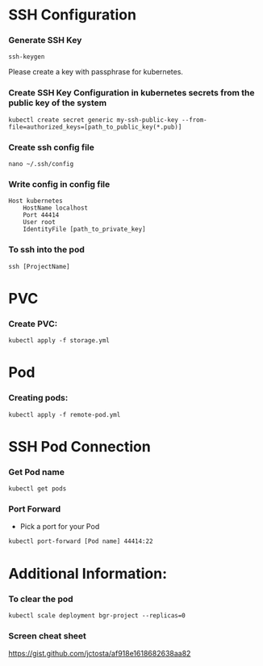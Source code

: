 # SSH Configuration
### Generate SSH Key
```
ssh-keygen
```
Please create a key with passphrase for kubernetes.

### Create SSH Key Configuration in kubernetes secrets from the public key of the system
```
kubectl create secret generic my-ssh-public-key --from-file=authorized_keys=[path_to_public_key(*.pub)]
```

### Create ssh config file
```
nano ~/.ssh/config
```

### Write config in config file
```
Host kubernetes
    HostName localhost
    Port 44414
    User root
    IdentityFile [path_to_private_key]
```

### To ssh into the pod
```
ssh [ProjectName]
```

# PVC
### Create PVC:
```
kubectl apply -f storage.yml
```

# Pod
### Creating pods:
```
kubectl apply -f remote-pod.yml
```

# SSH Pod Connection
### Get Pod name
```
kubectl get pods
```

### Port Forward
* Pick a port for your Pod
```
kubectl port-forward [Pod name] 44414:22
```

# Additional Information:

### To clear the pod
```
kubectl scale deployment bgr-project --replicas=0
```

### Screen cheat sheet
https://gist.github.com/jctosta/af918e1618682638aa82
